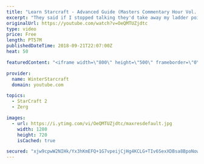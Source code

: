 ```yaml
---
title: "Learn Starcraft - Advanced Guide (Masters Commentary Hour Vol. 1)"
excerpt: "They said if I stopped talking they'd take away my ladder points. Next one I upload will have more terran/toss blame RNGesus."
originalUrl: https://youtube.com/watch?v=OeQMTUZjdtc
type: video
price: Free
length: PT57M
publishedDateTime: 2018-09-21T22:07:00Z
heat: 50

featuredContent: "<iframe width=\"800\" height=\"500\" frameborder=\"0\" src=\"https://www.youtube.com/embed/OeQMTUZjdtc\" allow=\"accelerometer; autoplay; encrypted-media; gyroscope; picture-in-picture\" allowfullscreen></iframe>"

provider:
  name: WinterStarcraft
  domain: youtube.com

topics:
  - StarCraft 2
  - Zerg

images:
  - url: https://i.ytimg.com/vi/OeQMTUZjdtc/maxresdefault.jpg
    width: 1280
    height: 720
    isCached: true

secured: "xjw9cpwW2NIHk/Yx3hKmEFQ+1G7vpeijCjHg4KCLG+TIv6SexXDBsa8BpoNowkoeGPlvo9MePf7bYk+8bFhu/LBayMpiXMYZ9rCmRMELnt7T8y1jrGOeQhjQuFO13C2Ect863gK2XQX49mz3UzmGKi54QvsiI8yhblja5riBCnQGa7JWTSYmdeRgyHvfqJtkQhSG+oI/Ufbj7hZjSV8N+KSfiIQqmkOc6MZ02BIouSqKme08kY405IunMOCqfh17pYd94h38X3hRJNz/7XE+m8WkQIn+X4C8wSI4PjHa3ou3mCnJqF4hUlKozIlChQPR4uRGtojDNjxXXBditAEGMfe/lnpo07GfknaTS4rJRiDLTQM5PKDEhw3gyW6x5z+6QtU2Q4Mqv4Grqq8Ry0SDPQL04+d4B58duiHggxIAREc=;9/Oz79BnkyPgVJcV0K2r7Q=="
---
```


